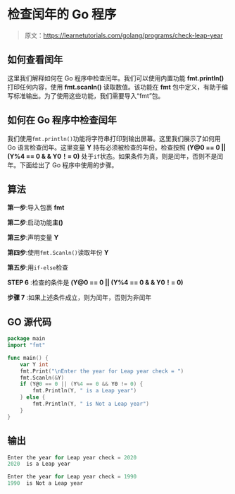 # 检查闰年的 Go 程序

> 原文：<https://learnetutorials.com/golang/programs/check-leap-year>

## 如何查看闰年

这里我们解释如何在 Go 程序中检查闰年。我们可以使用内置功能 **fmt.println()** 打印任何内容，使用 **fmt.scanln()** 读取数值。该功能在 **fmt** 包中定义，有助于编写标准输出。为了使用这些功能，我们需要导入“fmt”包。

## 如何在 Go 程序中检查闰年

我们使用`fmt.println()`功能将字符串打印到输出屏幕。这里我们展示了如何用 Go 语言检查闰年。这里变量 **Y** 持有必须被检查的年份。检查按照 **(Y@0 == 0 || (Y%4 == 0 & & Y0！= 0)** 处于`if`状态。如果条件为真，则是闰年，否则不是闰年。下面给出了 Go 程序中使用的步骤。

## 算法

**第一步**:导入包裹 **fmt**

**第二步**:启动功能**主()**

**第三步**:声明变量 **Y**

**第四步**:使用`fmt.Scanln()`读取年份 **Y**

**第五步**:用`if-else`检查

**STEP 6** :检查的条件是 **(Y@0 == 0 || (Y%4 == 0 & & Y0！= 0)**

**步骤 7** :如果上述条件成立，则为闰年，否则为非闰年

## GO 源代码

```go
package main
import "fmt"

func main() {
    var Y int
    fmt.Print("\nEnter the year for Leap year check = ")
    fmt.Scanln(&Y)
    if (Y@0 == 0 || (Y%4 == 0 && Y0 != 0) {
        fmt.Println(Y, " is a Leap year")
    } else {
        fmt.Println(Y, " is Not a Leap year")
    }
} 

```

## 输出

```go
Enter the year for Leap year check = 2020
2020  is a Leap year

Enter the year for Leap year check = 1990
1990  is Not a Leap year
```